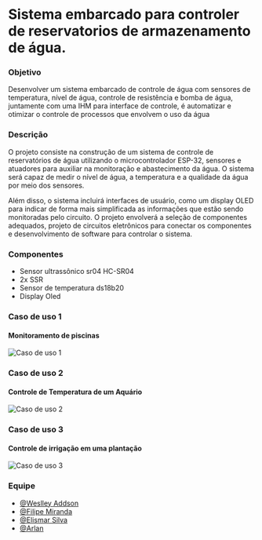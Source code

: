 
# Sistema embarcado para controler de reservatorios de armazenamento de água.


### Objetivo

Desenvolver um sistema embarcado de controle de água com sensores de temperatura, nível de água, controle de resistência e bomba de água, juntamente com uma IHM para interface de controle, é automatizar e otimizar o controle de processos que envolvem o uso da água

### Descrição

O projeto consiste na construção de um sistema de controle de reservatórios de água utilizando o microcontrolador ESP-32, sensores e atuadores para auxiliar na monitoração e abastecimento da água. O sistema será capaz de medir o nível de água, a temperatura e a qualidade da água por meio dos sensores.

Além disso, o sistema incluirá interfaces de usuário, como um display OLED para indicar de forma mais simplificada as informações que estão sendo monitoradas pelo circuito. O projeto envolverá a seleção de componentes adequados, projeto de circuitos eletrônicos para conectar os componentes e desenvolvimento de software para controlar o sistema.

### Componentes

- Sensor ultrassônico sr04 HC-SR04
- 2x SSR
- Sensor de temperatura ds18b20
- Display Oled


### Caso de uso 1
#### Monitoramento de piscinas
![Caso de uso 1](https://images2.imgbox.com/ea/d4/VaBXzkLp_o.png)


### Caso de uso 2
#### Controle de Temperatura de um Aquário
![Caso de uso 2](https://images2.imgbox.com/55/84/dreuyN8D_o.png)


### Caso de uso 3 
#### Controle de irrigação em uma plantação 
![Caso de uso 3](https://images2.imgbox.com/28/8f/b9JP8CTI_o.png)


### Equipe

- [@Weslley Addson](https://github.com/wesquel/)
- [@Filipe Miranda](https://github.com/FilipeMiranda22/)
- [@Elismar Silva](https://github.com/Elismar13)
- [@Arlan](https://github.com/)

